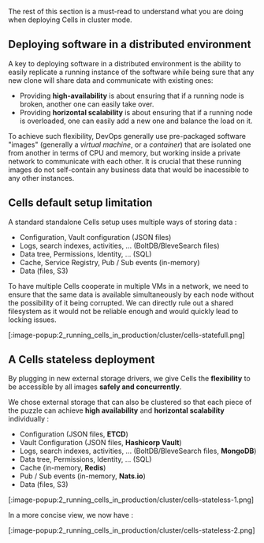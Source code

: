 The rest of this section is a must-read to understand what you are doing when deploying Cells in cluster mode.

## Deploying software in a distributed environment

A key to deploying software in a distributed environment is the ability to easily replicate a running instance of the software while being sure that any new clone will share data and communicate with existing ones: 

- Providing **high-availability** is about ensuring that if a running node is broken, another one can easily take over. 
- Providing **horizontal scalability** is about ensuring that if a running node is overloaded, one can easily add a new one and balance the load on it. 

To achieve such flexibility, DevOps generally use pre-packaged software "images" (generally a _virtual machine_, or a _container_) that are isolated one from another in terms of CPU and memory, but working inside a private network to communicate with each other. It is crucial that these running images do not self-contain any business data that would be inacessible to any other instances.

## Cells default setup limitation 

A standard standalone Cells setup uses multiple ways of storing data :
- Configuration, Vault configuration (JSON files)
- Logs, search indexes, activities, ... (BoltDB/BleveSearch files)
- Data tree, Permissions, Identity, ... (SQL)
- Cache, Service Registry, Pub / Sub events (in-memory)
- Data (files, S3)

To have multiple Cells cooperate in multiple VMs in a network, we need to ensure that the same data is available simultaneously by each node without the possibility of it being corrupted.
We can directly rule out a shared filesystem as it would not be reliable enough and would quickly lead to locking issues.


[:image-popup:2_running_cells_in_production/cluster/cells-statefull.png]

## A Cells stateless deployment

By plugging in new external storage drivers, we give Cells the **flexibility** to be accessible by all images **safely and concurrently**.

We chose external storage that can also be clustered so that each piece of the puzzle can achieve **high availability** and **horizontal scalability** individually :

- Configuration (JSON files, **ETCD**)
- Vault Configuration (JSON files, **Hashicorp Vault**)
- Logs, search indexes, activities, ... (BoltDB/BleveSearch files, **MongoDB**)
- Data tree, Permissions, Identity, ... (SQL)
- Cache (in-memory, **Redis**)
- Pub / Sub events (in-memory, **Nats.io**)
- Data (files, S3)

[:image-popup:2_running_cells_in_production/cluster/cells-stateless-1.png]

In a more concise view, we now have : 

[:image-popup:2_running_cells_in_production/cluster/cells-stateless-2.png]